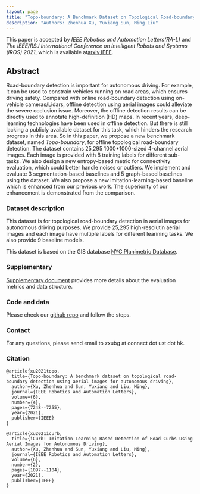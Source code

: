 ```yaml
---
layout: page
title: "Topo-boundary: A Benchmark Dataset on Topological Road-boundary Detection Using Aerial Images for Autonomous Driving"
description: "Authors: Zhenhua Xu, Yuxiang Sun, Ming Liu"
---
```


This paper is accepted by *IEEE Robotics and Automation Letters(RA-L)* and *The IEEE/RSJ International Conference on Intelligent Robots and Systems (IROS) 2021*, which is available at[arxiv](https://arxiv.org/abs/2103.17119),[IEEE](https://ieeexplore.ieee.org/stamp/stamp.jsp?tp=&arnumber=9488209).

## Abstract 
Road-boundary detection is important for autonomous driving. For example, it can be used to constrain vehicles running on road areas, which ensures driving safety. Compared with online road-boundary detection using on-vehicle cameras/Lidars, offline detection using aerial images could alleviate the severe occlusion issue. Moreover, the offline detection results can be directly used to annotate high-definition (HD) maps. In recent years, deep-learning technologies have been used in offline detection. But there is still lacking a publicly available dataset for this task, which hinders the research progress in this area. So in this paper, we propose a new benchmark dataset, named _Topo-boundary_, for offline topological road-boundary detection. The dataset contains 25,295 1000*1000-sized 4-channel aerial images. Each image is provided with 8 training labels for different sub-tasks. We also design a new entropy-based metric for connectivity evaluation, which could better handle noises or outliers. We implement and evaluate 3 segmentation-based baselines and 5 graph-based baselines using the dataset. We also propose a new imitation-learning-based baseline which is enhanced from our previous work. The superiority of our enhancement is demonstrated from the comparison.

### Dataset description

This dataset is for topological road-boundary detection in aerial images for autonomous driving purposes. We provide 25,295 high-resolutin aerial images and each image have multiple labels for different learining tasks. We also provide 9 baseline models.

This dataset is based on the GIS database [NYC Planimetric Database](https://github.com/CityOfNewYork/nyc-planimetrics/blob/master/Capture_Rules.md).

<!-- ![](https://github.com/TonyXuQAQ/Topo-boundary/blob/master/dataset/pic.png) -->

### Supplementary
[Supplementary document](../../assets/pdf/topoboundary_supplementary.pdf) provides more details about the evaluation metrics and data structure.

### Code and data
Please check our [github repo](https://github.com/TonyXuQAQ/Topo-boundary) and follow the steps.


### Contact
For any questions, please send email to zxubg at connect dot ust dot hk.

### Citation
```
@article{xu2021topo,
  title={Topo-boundary: A benchmark dataset on topological road-boundary detection using aerial images for autonomous driving},
  author={Xu, Zhenhua and Sun, Yuxiang and Liu, Ming},
  journal={IEEE Robotics and Automation Letters},
  volume={6},
  number={4},
  pages={7248--7255},
  year={2021},
  publisher={IEEE}
}

@article{xu2021icurb,
  title={iCurb: Imitation Learning-Based Detection of Road Curbs Using Aerial Images for Autonomous Driving},
  author={Xu, Zhenhua and Sun, Yuxiang and Liu, Ming},
  journal={IEEE Robotics and Automation Letters},
  volume={6},
  number={2},
  pages={1097--1104},
  year={2021},
  publisher={IEEE}
}
```